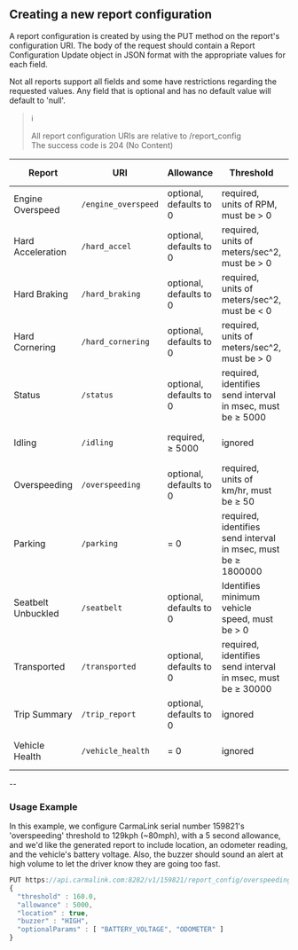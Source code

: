 <h2>Creating a new report configuration</h2>
A report configuration is created by using the PUT method on the report's configuration URI. The body of the request should contain a Report Configuration Update object in JSON format with the appropriate values for each field.  

Not all reports support all fields and some have restrictions regarding the requested values. Any field that is optional and has no default value will default to 'null'.  

> :information_source:   
>
> All report configuration URIs are relative to /report_config  
> The success code is 204 (No Content)  

Report | URI | Allowance | Threshold | Location | Buzzer | Optional Parameters | Optional Conditions
-------|-----|-----------|-----------|----------|--------|---------------------|---------------------
Engine Overspeed | `/engine_overspeed` | optional, defaults to 0 | required, units of RPM, must be > 0 | optional, defaults to false | optional | optional | not supported  
Hard Acceleration | `/hard_accel` | optional, defaults to 0 | required, units of meters/sec^2, must be > 0 | optional, defaults to false | optional | optional | not supported   
Hard Braking | `/hard_braking` | optional, defaults to 0 | required, units of meters/sec^2, must be < 0 | optional, defaults to false | optional | optional | not supported  
Hard Cornering | `/hard_cornering` | optional, defaults to 0 | required, units of meters/sec^2, must be > 0 | optional, defaults to false | optional | optional | not supported  
Status | `/status` | optional, defaults to 0 | required, identifies send interval in msec, must be ≥ 5000 | optional, defaults to false | ignored | optional | not supported  
Idling | `/idling` | required, ≥ 5000 | ignored | optional, defaults to false | optional | optional | not supported  
Overspeeding | `/overspeeding` | optional, defaults to 0 | required, units of km/hr, must be ≥ 50 | optional, defaults to false | optional | optional | not supported  
Parking | `/parking` | = 0 | required, identifies send interval in msec, must be ≥ 1800000 | optional, defaults to false | ignored | optional | not supported  
Seatbelt Unbuckled | `/seatbelt` | optional, defaults to 0 | Identifies minimum vehicle speed, must be > 0 | optional, defaults to false | optional | optional | not supported  
Transported | `/transported` | optional, defaults to 0 | required, identifies send interval in msec, must be ≥ 30000 | optional, defaults to false | ignored | optional | not supported  
Trip Summary | `/trip_report` | optional, defaults to 0 | ignored | optional, defaults to false | ignored | optional | optional | not supported  
Vehicle Health | `/vehicle_health` | = 0 | ignored | optional, defaults to false | ignored | optional | optional  


--
<h3>Usage Example</h3>  
In this example, we configure CarmaLink serial number 159821's 'overspeeding' threshold to 129kph (~80mph), with a 5 second allowance, and we'd like the generated report to include location, an odometer reading, and the vehicle's battery voltage.  Also, the buzzer should sound an alert at high volume to let the driver know they are going too fast.  

```javascript
PUT https://api.carmalink.com:8282/v1/159821/report_config/overspeeding  
{  
  "threshold" : 160.0,  
  "allowance" : 5000,  
  "location" : true,  
  "buzzer" : "HIGH",  
  "optionalParams" : [ "BATTERY_VOLTAGE", "ODOMETER" ]  
}  
```


